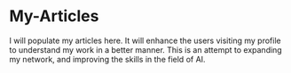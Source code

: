 # My-Articles
I will populate my articles here. It will enhance the users visiting my profile to understand my work in a better manner. This is an attempt to expanding my network, and improving the skills in the field of AI.

